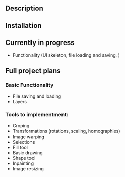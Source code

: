 ## Description

## Installation

## Currently in progress

* Functionality (UI skeleton, file loading and saving, )


## Full project plans

### Basic Functionality
* File saving and loading
* Layers

### Tools to implementment:

* Croping
* Transformations (rotations, scaling, homographies)
* Image warping
* Selections
* Fill tool
* Basic drawing
* Shape tool 
* Inpainting
* Image resizing